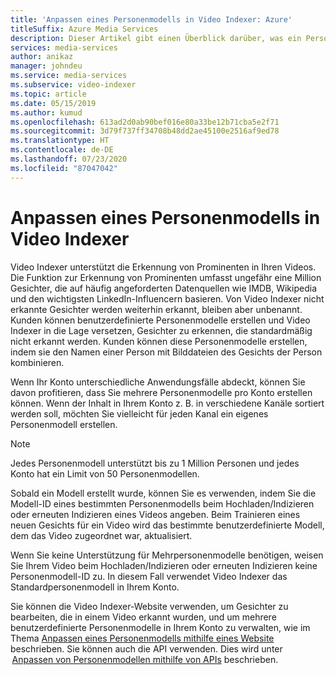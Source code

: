 ```yaml
---
title: 'Anpassen eines Personenmodells in Video Indexer: Azure'
titleSuffix: Azure Media Services
description: Dieser Artikel gibt einen Überblick darüber, was ein Personenmodell in Video Indexer ist und wie Sie es anpassen können.
services: media-services
author: anikaz
manager: johndeu
ms.service: media-services
ms.subservice: video-indexer
ms.topic: article
ms.date: 05/15/2019
ms.author: kumud
ms.openlocfilehash: 613ad2d0ab90bef016e80a33be12b71cba5e2f71
ms.sourcegitcommit: 3d79f737ff34708b48dd2ae45100e2516af9ed78
ms.translationtype: HT
ms.contentlocale: de-DE
ms.lasthandoff: 07/23/2020
ms.locfileid: "87047042"
---
```

# <a name="customize-a-person-model-in-video-indexer"></a>Anpassen eines Personenmodells in Video Indexer

Video Indexer unterstützt die Erkennung von Prominenten in Ihren Videos. Die Funktion zur Erkennung von Prominenten umfasst ungefähr eine Million Gesichter, die auf häufig angeforderten Datenquellen wie IMDB, Wikipedia und den wichtigsten LinkedIn-Influencern basieren. Von Video Indexer nicht erkannte Gesichter werden weiterhin erkannt, bleiben aber unbenannt. Kunden können benutzerdefinierte Personenmodelle erstellen und Video Indexer in die Lage versetzen, Gesichter zu erkennen, die standardmäßig nicht erkannt werden. Kunden können diese Personenmodelle erstellen, indem sie den Namen einer Person mit Bilddateien des Gesichts der Person kombinieren.  

Wenn Ihr Konto unterschiedliche Anwendungsfälle abdeckt, können Sie davon profitieren, dass Sie mehrere Personenmodelle pro Konto erstellen können. Wenn der Inhalt in Ihrem Konto z. B. in verschiedene Kanäle sortiert werden soll, möchten Sie vielleicht für jeden Kanal ein eigenes Personenmodell erstellen. 

> [!NOTE]
> Jedes Personenmodell unterstützt bis zu 1 Million Personen und jedes Konto hat ein Limit von 50 Personenmodellen. 

Sobald ein Modell erstellt wurde, können Sie es verwenden, indem Sie die Modell-ID eines bestimmten Personenmodells beim Hochladen/Indizieren oder erneuten Indizieren eines Videos angeben. Beim Trainieren eines neuen Gesichts für ein Video wird das bestimmte benutzerdefinierte Modell, dem das Video zugeordnet war, aktualisiert. 

Wenn Sie keine Unterstützung für Mehrpersonenmodelle benötigen, weisen Sie Ihrem Video beim Hochladen/Indizieren oder erneuten Indizieren keine Personenmodell-ID zu. In diesem Fall verwendet Video Indexer das Standardpersonenmodell in Ihrem Konto. 

Sie können die Video Indexer-Website verwenden, um Gesichter zu bearbeiten, die in einem Video erkannt wurden, und um mehrere benutzerdefinierte Personenmodelle in Ihrem Konto zu verwalten, wie im Thema [Anpassen eines Personenmodells mithilfe eines Website](customize-person-model-with-website.md) beschrieben. Sie können auch die API verwenden. Dies wird unter  [Anpassen von Personenmodellen mithilfe von APIs](customize-person-model-with-api.md) beschrieben.
